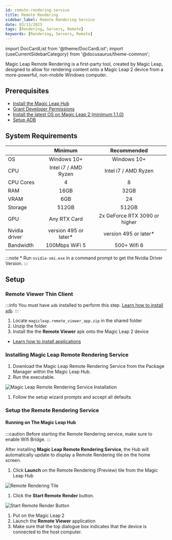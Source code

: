 ```yaml
---
id: remote-rendering-service
title: Remote Rendering
sidebar_label: Remote Rendering Service
date: 03/13/2023
tags: [Rendering, Servers, Remote]
keywords: [Rendering, Servers, Remote]
---
```


import DocCardList from '@theme/DocCardList';
import {useCurrentSidebarCategory} from '@docusaurus/theme-common';

Magic Leap Remote Rendering is a first-party tool, created by Magic Leap, designed to allow for rendering content onto a Magic Leap 2 device from a more-powerful, non-mobile Windows computer.

## Prerequisites

- [Install the Magic Leap Hub](/docs/guides/getting-started/install-the-tools#install-magic-leap-hub)
- [Grant Developer Permissions](/docs/guides/getting-started/granting-permissions)
- [Install the latest OS on Magic Leap 2 (minimum 1.1.0)](/docs/guides/device/updating-the-os/device-flashing-guide#download-the-latest-os-build)
- [Setup ADB](/docs/guides/developer-tools/android-debug-bridge/adb-setup)

## System Requirements

|                   |        Minimum         |          Recommended          |
| :---------------- | :--------------------: | :---------------------------: |
| OS                |      Windows 10+       |          Windows 10+          |
| CPU               |  Intel i7 / AMD Ryzen  |     Intel i7 / AMD Ryzen      |
| CPU Cores         |           4            |               8               |
| RAM               |          16GB          |             32GB              |
| VRAM              |          6GB           |              24               |
| Storage           |         512GB          |             512GB             |
| GPU               |      Any RTX Card      | 2x GeForce RTX 3090 or higher |
| Nvidia driver     | version 495 or later\* |    version 495 or later\*     |
| Bandwidth         |    100Mbps WiFi 5      |          500+ Wifi 6          |

:::note \* Run `nvidia-smi.exe` in a command prompt to get the Nvidia Driver Version.
:::

## Setup

### Remote Viewer Thin Client

:::info
You must have `adb` installed to perform this step. [Learn how to install `adb`](https://developer-docs.magicleap.cloud/docs/guides/developer-tools/android-debug-bridge/adb-setup).
:::

1. Locate `magicleap.remote_viewer_app.zip` in the shared folder
2. Unzip the folder
3. Install the the **Remote Viewer** apk onto the Magic Leap 2 device

- [Learn how to install applications](https://developer-docs.magicleap.cloud/docs/guides/developer-tools/ml-hub/ml-hub-device-bridge#use-device-bridge)

### Installing Magic Leap Remote Rendering Service

1. Download the Magic Leap Remote Rendering Service from the Package Manager within the Magic Leap Hub.
2. Run the executable.

![Magic Leap Remote Rendering Service Installation](/img/remote-rendering/magic-leap-remote-rendering-installation.png)

1. Follow the setup wizard prompts and accept all defaults

### Setup the Remote Rendering Service

#### Running on The Magic Leap Hub

:::caution
Before starting the Remote Rendering service, make sure to enable Wifi
Bridge.
:::

After installing **Magic Leap Remote Rendering Service**, the Hub will automatically update to display a Remote Rendering
tile on the home screen.

1. Click **Launch** on the Remote Rendering (Preview) tile from the Magic Leap Hub

![Remote Rendering Tile](/img/remote-rendering/remote-rendering-ml-hub-tile.png)

1. Click the **Start Remote Render** button.

![Start Remote Render Button](/img/remote-rendering/remote-rendering-ml-hub-button.png)

1. Put on the Magic Leap 2
2. Launch the **Remote Viewer** application
3. Make sure that the top dialogue box indicates that the device is connected to the host
   computer.